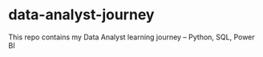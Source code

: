 # data-analyst-journey

This repo contains my Data Analyst learning journey – Python, SQL, Power BI
